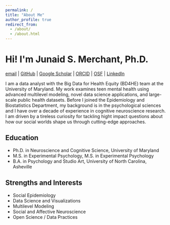 ```yaml
---
permalink: /
title: "About Me"
author_profile: true
redirect_from: 
  - /about/
  - /about.html
---
```


Hi! I'm Junaid S. Merchant, Ph.D.
==============


[email](http://merchantjs@gmail.com) | 
[GitHub](https://github.com/JunaidMerchant) | 
[Google Scholar](https://scholar.google.com/citations?user=MeX7UKIAAAAJ) | 
[ORCID](https://orcid.org/0000-0002-4315-6211) | [OSF](https://osf.io/85skm/) |
[LinkedIn](https://www.linkedin.com/in/junaid-s-merchant/) 


I am a data analyst with the Big Data for Health Equity (BD4HE) team at the University of Maryland. My work examines teen mental health using advanced multilevel modeling, novel data science applications, and large-scale public health datasets. Before I joined the Epidemiology and Biostatistics Department, my background is in the psychological sciences and I have over a decade of experience in cognitive neuroscience research. I am driven by a tireless curiosity for tackling hight impact questions about how our social worlds shape us through cutting-edge approaches. 


## Education 
* Ph.D. in Neuroscience and Cognitive Science, University of Maryland
* M.S. in Experimental Psychology, M.S. in Experimental Psychology
* B.A. in Psychology and Studio Art, University of North Carolina, Asheville 


## Strengths and Interests
* Social Epidemiology 
* Data Science and Visualizations
* Multilevel Modeling      
* Social and Affective Neuroscience       
* Open Science / Data Practices

